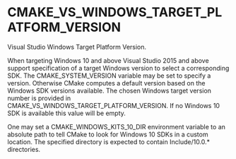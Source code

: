   

# CMAKE_VS_WINDOWS_TARGET_PLATFORM_VERSION  
Visual Studio Windows Target Platform Version.  

When targeting Windows 10 and above Visual Studio 2015 and above support
specification of a target Windows version to select a corresponding SDK.
The CMAKE_SYSTEM_VERSION variable may be set to specify a
version.  Otherwise CMake computes a default version based on the Windows
SDK versions available.  The chosen Windows target version number is provided
in CMAKE_VS_WINDOWS_TARGET_PLATFORM_VERSION.  If no Windows 10 SDK
is available this value will be empty.  

One may set a CMAKE_WINDOWS_KITS_10_DIR environment variable
to an absolute path to tell CMake to look for Windows 10 SDKs in
a custom location.  The specified directory is expected to contain
Include/10.0.* directories.  

